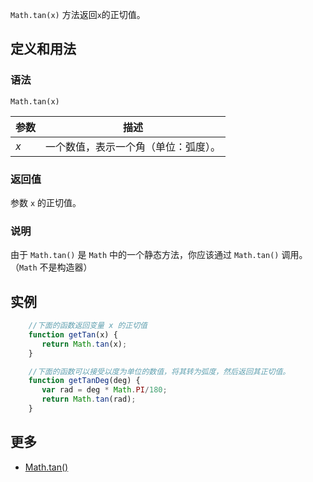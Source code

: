 `Math.tan(x)` 方法返回`x`的正切值。

## 定义和用法

### 语法

`Math.tan(x)`

| 参数 | 描述 |
| --- | --- |
| _x_ | 一个数值，表示一个角（单位：弧度）。 |

### 返回值

参数 `x` 的正切值。

### 说明

由于 `Math.tan()` 是 `Math` 中的一个静态方法，你应该通过 `Math.tan()` 调用。（`Math` 不是构造器）

## 实例

```javascript
    //下面的函数返回变量 x 的正切值
    function getTan(x) {
       return Math.tan(x);
    }

    //下面的函数可以接受以度为单位的数值，将其转为弧度，然后返回其正切值。
    function getTanDeg(deg) {
       var rad = deg * Math.PI/180;
       return Math.tan(rad);
    }
```

## 更多

*   [Math.tan()](https://developer.mozilla.org/zh-CN/docs/Web/JavaScript/Reference/Global_Objects/Math/tan)